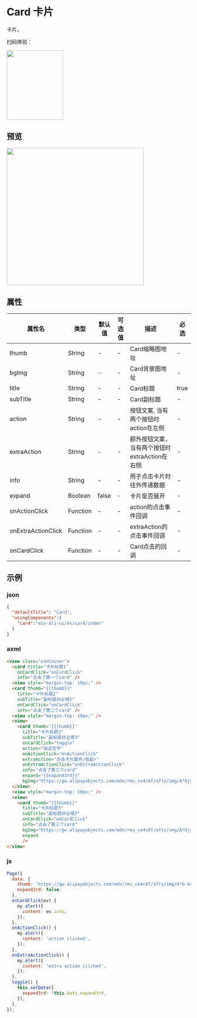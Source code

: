 # Card 卡片

卡片。

扫码体验：

<img src="https://gw.alipayobjects.com/zos/rmsportal/XptnMtDkEbMxinQIPGwL.jpeg" width="154" height="190" />


## 预览
<img src="https://gw.alipayobjects.com/mdn/rms_ce4c6f/afts/img/A*pn46SLaFl_IAAAAAAAAAAABkARQnAQ" width="375" />


## 属性

| 属性名             | 类型     | 默认值 | 可选值 | 描述                                           | 必选 |
| ------------------ | -------- | ------ | ------ | ---------------------------------------------- | ---- |
| thumb              | String   | -      | -      | Card缩略图地址                                 | -    |
| bgImg              | String   | -      | -      | Card背景图地址                                 | -    |
| title              | String   | -      | -      | Card标题                                       | true |
| subTitle           | String   | -      | -      | Card副标题                                     | -    |
| action             | String   | -      | -      | 按钮文案, 当有两个按钮时action在左侧           | -    |
| extraAction        | String   | -      | -      | 额外按钮文案， 当有两个按钮时extraAction在右侧 | -    |
| info               | String   | -      | -      | 用于点击卡片时往外传递数据                     | -    |
| expand             | Boolean  | false  | -      | 卡片是否展开                                   | -    |
| onActionClick      | Function | -      | -      | action的点击事件回调                           | -    |
| onExtraActionClick | Function | -      | -      | extraAction的点击事件回调                      | -    |
| onCardClick        | Function | -      | -      | Card点击的回调                                 | -    |



## 示例


### json
```json
{
  "defaultTitle": "Card",
  "usingComponents":{
    "card":"min-ali-ui/es/card/index"
  }
}
```


### axml
```html
<view class="container">
  <card title="卡片标题1" 
    onCardClick="onCardClick" 
    info="点击了第一个card" />
  <view style="margin-top: 10px;" />
  <card thumb="{{thumb}}" 
    title="卡片标题2" 
    subTitle="副标题非必填2" 
    onCardClick="onCardClick" 
    info="点击了第二个card" />
  <view style="margin-top: 10px;" />
  <view>
    <card thumb="{{thumb}}" 
      title="卡片标题3" 
      subTitle="副标题非必填3" 
      onCardClick="toggle" 
      action="描述文字" 
      onActionClick="onActionClick" 
      extraAction="点击卡片展开/收起↑" 
      onExtraActionClick="onExtraActionClick" 
      info="点击了第三个card" 
      expand="{{expand3rd}}" 
      bgImg="https://gw.alipayobjects.com/mdn/rms_ce4c6f/afts/img/A*OjyRRqjLM6MAAAAAAAAAAABkARQnAQ" />
  </view>
  <view style="margin-top: 10px;" />
  <view>
    <card thumb="{{thumb}}" 
      title="卡片标题3" 
      subTitle="副标题非必填3" 
      onCardClick="onCardClick" 
      info="点击了第三个card" 
      bgImg="https://gw.alipayobjects.com/mdn/rms_ce4c6f/afts/img/A*OjyRRqjLM6MAAAAAAAAAAABkARQnAQ"
      expand
      />
</view>

```


### js
```javascript
Page({
  data: {
    thumb: 'https://gw.alipayobjects.com/mdn/rms_ce4c6f/afts/img/A*b-kqQ4RZgsYAAAAAAAAAAABkARQnAQ',
    expand3rd: false,
  },
  onCardClick(ev) {
    my.alert({
      content: ev.info,
    });
  },
  onActionClick() {
    my.alert({
      content: 'action clicked',
    });
  },
  onExtraActionClick() {
    my.alert({
      content: 'extra action clicked',
    });
  },
  toggle() {
    this.setData({
      expand3rd: !this.data.expand3rd,
    });
  },
});
```

